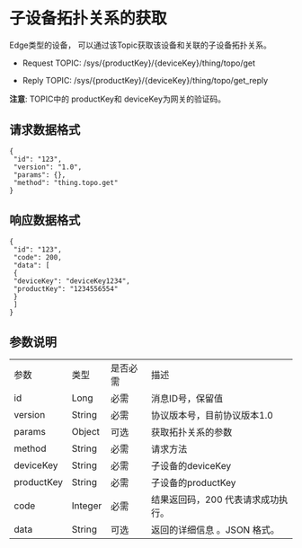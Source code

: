 # 子设备拓扑关系的获取

Edge类型的设备， 可以通过该Topic获取该设备和关联的子设备拓扑关系。

- Request TOPIC: /sys/{productKey}/{deviceKey}/thing/topo/get

- Reply TOPIC: /sys/{productKey}/{deviceKey}/thing/topo/get_reply

**注意**: TOPIC中的 productKey和 deviceKey为网关的验证码。

## 请求数据格式

```
{
 "id": "123",
 "version": "1.0",
 "params": {},
 "method": "thing.topo.get"
}

```

## 响应数据格式

```
{
 "id": "123",
 "code": 200,
 "data": [
 {
 "deviceKey": "deviceKey1234",
 "productKey": "1234556554"
 }
 ]
}

```

## 参数说明

<table>
  <tr>
    <td>参数 </td>
    <td>类型 </td>
    <td>是否必需 </td>
    <td>描述 </td>
  </tr>
  <tr>
    <td>id</td>
    <td>Long</td>
    <td>必需 </td>
    <td>消息ID号，保留值 </td>
  </tr>
  <tr>
    <td>version</td>
    <td>String</td>
    <td>必需 </td>
    <td>协议版本号，目前协议版本1.0</td>
  </tr>
  <tr>
    <td>params</td>
    <td>Object</td>
    <td>可选 </td>
    <td>获取拓扑关系的参数 </td>
  </tr>
  <tr>
    <td>method</td>
    <td>String</td>
    <td>必需 </td>
    <td>请求方法 </td>
  </tr>
  <tr>
    <td>deviceKey</td>
    <td>String</td>
    <td>必需 </td>
    <td>子设备的deviceKey </td>
  </tr>
  <tr>
    <td>productKey</td>
    <td>String</td>
    <td>必需 </td>
    <td>子设备的productKey</td>
  </tr>
  <tr>
    <td>code</td>
    <td>Integer</td>
    <td>必需 </td>
    <td>结果返回码，200 代表请求成功执行。 </td>
  </tr>
  <tr>
    <td>data </td>
    <td>String </td>
    <td>可选 </td>
    <td>返回的详细信息 。JSON 格式。 </td>
  </tr>
</table>
